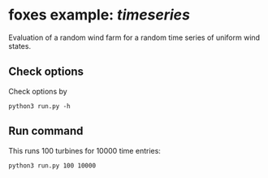# foxes example: _timeseries_

Evaluation of a random wind farm for a random time series
 of uniform wind states.

## Check options
Check options by
```
python3 run.py -h
```

## Run command
This runs 100 turbines for 10000 time entries:
```
python3 run.py 100 10000
```
